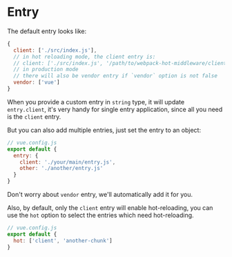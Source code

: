 # Entry

The default entry looks like:

```js
{
  client: ['./src/index.js'],
  // in hot reloading mode, the client entry is:
  // client: ['./src/index.js', '/path/to/webpack-hot-middleware/client'],
  // in production mode
  // there will also be vendor entry if `vendor` option is not false
  vendor: ['vue']
}
```

When you provide a custom entry in `string` type, it will update `entry.client`, it's very handy for single entry application, since all you need is the `client` entry.

But you can also add multiple entries, just set the entry to an object:

```js
// vue.config.js
export default {
  entry: {
    client: './your/main/entry.js',
    other: './another/entry.js'
  }
}
```

Don't worry about `vendor` entry, we'll automatically add it for you.

Also, by default, only the `client` entry will enable hot-reloading, you can use the `hot` option to select the entries which need hot-reloading.

```js
// vue.config.js
export default {
  hot: ['client', 'another-chunk']
}
```


